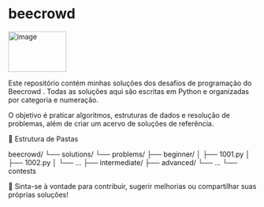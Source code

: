 # beecrowd

<img width="118" height="82" alt="image" src="https://github.com/user-attachments/assets/1581a1f3-c024-4260-89d8-bbd2f119c87e" />

Este repositório contém minhas soluções dos desafios de programação do Beecrowd .
Todas as soluções aqui são escritas em Python e organizadas por categoria e numeração.

O objetivo é praticar algoritmos, estruturas de dados e resolução de problemas, 
além de criar um acervo de soluções de referência.

📂 Estrutura de Pastas

beecrowd/
 └── solutions/
     └── problems/
         ├── beginner/
         │    ├── 1001.py
         │    ├── 1002.py
         │    └── ...
         ├── intermediate/
         ├── advanced/
         └── ...
    └── contests


📌 Sinta-se à vontade para contribuir, sugerir melhorias ou compartilhar suas próprias soluções!
